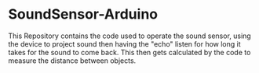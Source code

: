 # SoundSensor-Arduino

This Repository contains the code used to operate the sound sensor, using the device to project sound then having the "echo" listen for how long it takes for the sound to come back. This then gets calculated by the code to measure the distance between objects.
